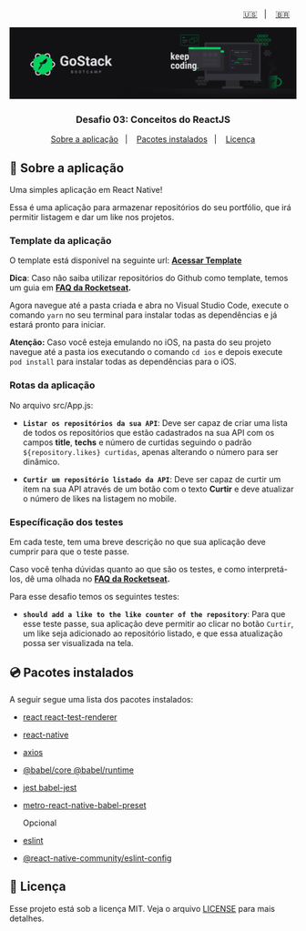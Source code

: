 <p align="right">
  <a href="README.en.md">🇺🇸</a>&nbsp;&nbsp;&nbsp;|&nbsp;&nbsp;&nbsp;
  <a href="README.md">🇧🇷</a>&nbsp;&nbsp;&nbsp;
</p>

<img alt="GoStack" src=./src/assets/header-bootcamp.png />

<h3 align="center">
  Desafio 03: Conceitos do ReactJS
</h3>

<p align="center">
  <a href="#rocket-sobre-a-aplicação">Sobre a aplicação</a>&nbsp;&nbsp;&nbsp;|&nbsp;&nbsp;&nbsp;
  <a href="#cd-pacotes-instalados">Pacotes instalados</a>&nbsp;&nbsp;&nbsp;|&nbsp;&nbsp;&nbsp;
  <a href="#memo-licença">Licença</a>
</p>

## :rocket: Sobre a aplicação

Uma simples aplicação em React Native!

Essa é uma aplicação para armazenar repositórios do seu portfólio, que irá permitir listagem e dar um like nos projetos.

### Template da aplicação

O template está disponível na seguinte url: **[Acessar Template](https://github.com/Rocketseat/gostack-template-conceitos-react-native)**

**Dica**: Caso não saiba utilizar repositórios do Github como template, temos um guia em **[FAQ da Rocketseat](https://github.com/Rocketseat/bootcamp-gostack-desafios/tree/master/faq-desafios).**

Agora navegue até a pasta criada e abra no Visual Studio Code, execute o comando `yarn` no seu terminal para instalar todas as dependências e já estará pronto para iniciar.

**Atenção:** Caso você esteja emulando no iOS, na pasta do seu projeto navegue até a pasta ios executando o comando `cd ios` e depois execute `pod install` para instalar todas as dependências para o iOS.

### Rotas da aplicação

No arquivo src/App.js:

- **`Listar os repositórios da sua API`**: Deve ser capaz de criar uma lista de todos os repositórios que estão cadastrados na sua API com os campos **title**, **techs** e número de curtidas seguindo o padrão `${repository.likes} curtidas`, apenas alterando o número para ser dinâmico.

- **`Curtir um repositório listado da API`**: Deve ser capaz de curtir um item na sua API através de um botão com o texto **Curtir** e deve atualizar o número de likes na listagem no mobile.

### Específicação dos testes

Em cada teste, tem uma breve descrição no que sua aplicação deve cumprir para que o teste passe.

Caso você tenha dúvidas quanto ao que são os testes, e como interpretá-los, dê uma olhada no **[FAQ da Rocketseat](https://github.com/Rocketseat/bootcamp-gostack-desafios/tree/master/faq-desafios).**

Para esse desafio temos os seguintes testes:

- **`should add a like to the like counter of the repository`**: Para que esse teste passe, sua aplicação deve permitir ao clicar no botão `Curtir`, um like seja adicionado ao repositório listado, e que essa atualização possa ser visualizada na tela.

## :cd: Pacotes instalados

A seguir segue uma lista dos pacotes instalados:

- [react react-test-renderer](https://reactjs.org/)
- [react-native](https://github.com/facebook/react-native#readme)
- [axios](https://github.com/axios/axios)
- [@babel/core @babel/runtime](https://babeljs.io/)
- [jest babel-jest](https://github.com/facebook/jest#readme)
- [metro-react-native-babel-preset](https://github.com/facebook/metro#readme)

  Opcional
- [eslint](https://eslint.org/)
- [@react-native-community/eslint-config](https://github.com/facebook/react-native/tree/master/packages/eslint-config-react-native-community#readme)

## :memo: Licença

Esse projeto está sob a licença MIT. Veja o arquivo [LICENSE](LICENSE) para mais detalhes.
